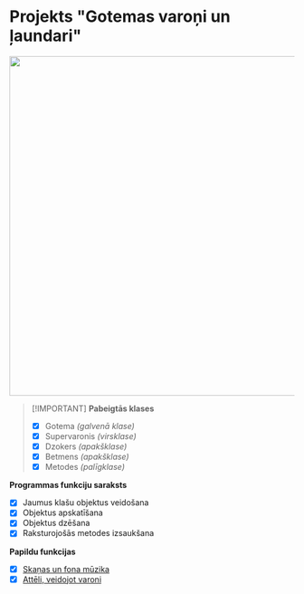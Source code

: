 # Projekts "Gotemas varoņi un ļaundari"

<p align="center">
  <img width="600" height="600" src="https://preview.redd.it/why-does-jonkler-barely-have-any-teeth-is-he-stupid-v0-x7ckf17ff1rf1.jpeg?width=640&auto=webp&s=a1c41707e701b94425b06db2b8676aa5239974d5">
</p>

> [!IMPORTANT] **Pabeigtās klases**
> - [x] Gotema _(galvenā klase)_
> - [x] Supervaronis _(virsklase)_
> - [x] Dzokers _(apakšklase)_
> - [x] Betmens _(apakšklase)_
> - [x] Metodes _(palīgklase)_

**Programmas funkciju saraksts**
- [x] Jaumus klašu objektus veidošana
- [x] Objektus apskatīšana
- [x] Objektus dzēšana
- [x] Raksturojošās metodes izsaukšana

**Papildu funkcijas**
- [x] [Skaņas un fona mūzika](https://github.com/eqca1/Baby-Jonkler/tree/main/audio)
- [x] [Attēli, veidojot varoni](https://github.com/eqca1/Baby-Jonkler/tree/main/atteli)
